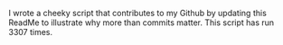 I wrote a cheeky script that contributes to my Github by updating this ReadMe to illustrate why more than commits matter. This script has run 3307 times.